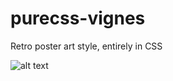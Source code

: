 # purecss-vignes
Retro poster art style, entirely in CSS

![alt text](https://raw.githubusercontent.com/cyanharlow/purecss-vignes/master/preview.jpg)
